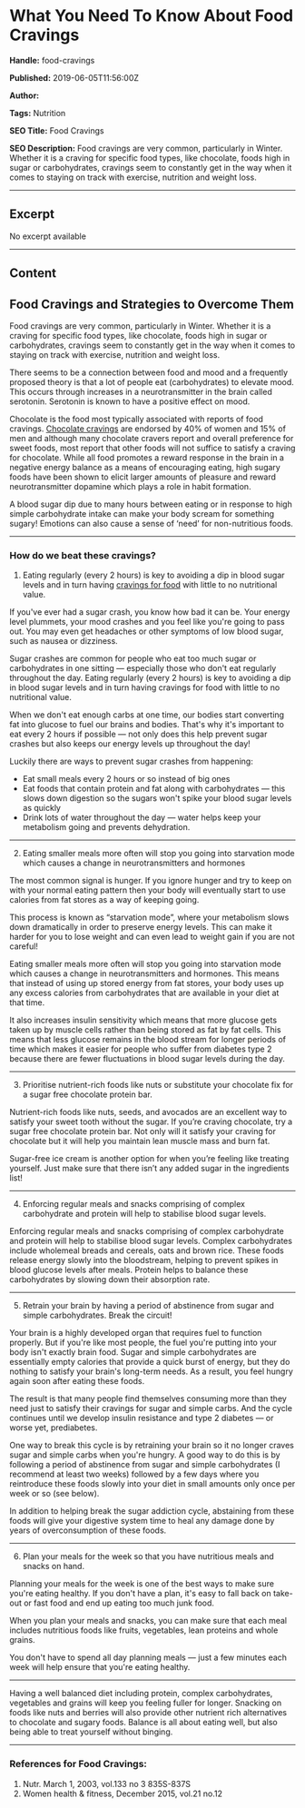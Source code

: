 # What You Need To Know About Food Cravings

**Handle:** food-cravings

**Published:** 2019-06-05T11:56:00Z

**Author:**  

**Tags:** Nutrition

**SEO Title:** Food Cravings

**SEO Description:** Food cravings are very common, particularly in Winter. Whether it is a craving for specific food types, like chocolate, foods high in sugar or carbohydrates, cravings seem to constantly get in the way when it comes to staying on track with exercise, nutrition and weight loss.

---

## Excerpt

No excerpt available

---

## Content

## Food Cravings and Strategies to Overcome Them

Food cravings are very common, particularly in Winter. Whether it is a craving for specific food types, like chocolate, foods high in sugar or carbohydrates, cravings seem to constantly get in the way when it comes to staying on track with exercise, nutrition and weight loss.

There seems to be a connection between food and mood and a frequently proposed theory is that a lot of people eat (carbohydrates) to elevate mood. This occurs through increases in a neurotransmitter in the brain called serotonin. Serotonin is known to have a positive effect on mood.

Chocolate is the food most typically associated with reports of food cravings. [Chocolate cravings](https://www.vpa.com.au/blogs/featured-articles/why-you-crave-for-sweets?_pos=3&_sid=a1526997b&_ss=r) are endorsed by 40% of women and 15% of men and although many chocolate cravers report and overall preference for sweet foods, most report that other foods will not suffice to satisfy a craving for chocolate. While all food promotes a reward response in the brain in a negative energy balance as a means of encouraging eating, high sugary foods have been shown to elicit larger amounts of pleasure and reward neurotransmitter dopamine which plays a role in habit formation.

A blood sugar dip due to many hours between eating or in response to high simple carbohydrate intake can make your body scream for something sugary! Emotions can also cause a sense of ‘need’ for non-nutritious foods.

---

### How do we beat these cravings?

1. Eating regularly (every 2 hours) is key to avoiding a dip in blood sugar levels and in turn having [cravings for food](https://www.vpa.com.au/blogs/diet-and-nutrition/how-to-stop-food-cravings-for-good?_pos=2&_sid=a1526997b&_ss=r) with little to no nutritional value.

If you've ever had a sugar crash, you know how bad it can be. Your energy level plummets, your mood crashes and you feel like you're going to pass out. You may even get headaches or other symptoms of low blood sugar, such as nausea or dizziness.

Sugar crashes are common for people who eat too much sugar or carbohydrates in one sitting — especially those who don't eat regularly throughout the day. Eating regularly (every 2 hours) is key to avoiding a dip in blood sugar levels and in turn having cravings for food with little to no nutritional value.

When we don't eat enough carbs at one time, our bodies start converting fat into glucose to fuel our brains and bodies. That's why it's important to eat every 2 hours if possible — not only does this help prevent sugar crashes but also keeps our energy levels up throughout the day!

Luckily there are ways to prevent sugar crashes from happening:
- Eat small meals every 2 hours or so instead of big ones
- Eat foods that contain protein and fat along with carbohydrates — this slows down digestion so the sugars won't spike your blood sugar levels as quickly
- Drink lots of water throughout the day — water helps keep your metabolism going and prevents dehydration.

---

2. Eating smaller meals more often will stop you going into starvation mode which causes a change in neurotransmitters and hormones

The most common signal is hunger. If you ignore hunger and try to keep on with your normal eating pattern then your body will eventually start to use calories from fat stores as a way of keeping going.

This process is known as “starvation mode”, where your metabolism slows down dramatically in order to preserve energy levels. This can make it harder for you to lose weight and can even lead to weight gain if you are not careful!

Eating smaller meals more often will stop you going into starvation mode which causes a change in neurotransmitters and hormones. This means that instead of using up stored energy from fat stores, your body uses up any excess calories from carbohydrates that are available in your diet at that time.

It also increases insulin sensitivity which means that more glucose gets taken up by muscle cells rather than being stored as fat by fat cells. This means that less glucose remains in the blood stream for longer periods of time which makes it easier for people who suffer from diabetes type 2 because there are fewer fluctuations in blood sugar levels during the day.

---

3. Prioritise nutrient-rich foods like nuts or substitute your chocolate fix for a sugar free chocolate protein bar.

Nutrient-rich foods like nuts, seeds, and avocados are an excellent way to satisfy your sweet tooth without the sugar. If you’re craving chocolate, try a sugar free chocolate protein bar. Not only will it satisfy your craving for chocolate but it will help you maintain lean muscle mass and burn fat.

Sugar-free ice cream is another option for when you’re feeling like treating yourself. Just make sure that there isn’t any added sugar in the ingredients list!

---

4. Enforcing regular meals and snacks comprising of complex carbohydrate and protein will help to stabilise blood sugar levels.

Enforcing regular meals and snacks comprising of complex carbohydrate and protein will help to stabilise blood sugar levels. Complex carbohydrates include wholemeal breads and cereals, oats and brown rice. These foods release energy slowly into the bloodstream, helping to prevent spikes in blood glucose levels after meals. Protein helps to balance these carbohydrates by slowing down their absorption rate.

---

5. Retrain your brain by having a period of abstinence from sugar and simple carbohydrates. Break the circuit!

Your brain is a highly developed organ that requires fuel to function properly. But if you're like most people, the fuel you're putting into your body isn't exactly brain food. Sugar and simple carbohydrates are essentially empty calories that provide a quick burst of energy, but they do nothing to satisfy your brain's long-term needs. As a result, you feel hungry again soon after eating these foods.

The result is that many people find themselves consuming more than they need just to satisfy their cravings for sugar and simple carbs. And the cycle continues until we develop insulin resistance and type 2 diabetes — or worse yet, prediabetes.

One way to break this cycle is by retraining your brain so it no longer craves sugar and simple carbs when you're hungry. A good way to do this is by following a period of abstinence from sugar and simple carbohydrates (I recommend at least two weeks) followed by a few days where you reintroduce these foods slowly into your diet in small amounts only once per week or so (see below).

In addition to helping break the sugar addiction cycle, abstaining from these foods will give your digestive system time to heal any damage done by years of overconsumption of these foods.

---

6. Plan your meals for the week so that you have nutritious meals and snacks on hand.

Planning your meals for the week is one of the best ways to make sure you're eating healthy. If you don't have a plan, it's easy to fall back on take-out or fast food and end up eating too much junk food.

When you plan your meals and snacks, you can make sure that each meal includes nutritious foods like fruits, vegetables, lean proteins and whole grains.

You don't have to spend all day planning meals — just a few minutes each week will help ensure that you're eating healthy.

---

Having a well balanced diet including protein, complex carbohydrates, vegetables and grains will keep you feeling fuller for longer. Snacking on foods like nuts and berries will also provide other nutrient rich alternatives to chocolate and sugary foods. Balance is all about eating well, but also being able to treat yourself without binging.

---

### References for Food Cravings:

1. Nutr. March 1, 2003, vol.133 no 3 835S-837S
2. Women health & fitness, December 2015, vol.21 no.12

